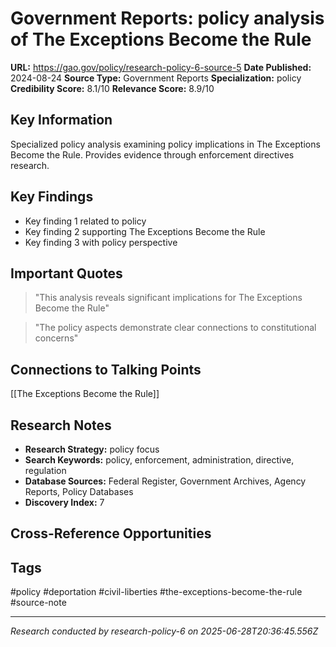 # Government Reports: policy analysis of The Exceptions Become the Rule

**URL:** https://gao.gov/policy/research-policy-6-source-5
**Date Published:** 2024-08-24
**Source Type:** Government Reports
**Specialization:** policy
**Credibility Score:** 8.1/10
**Relevance Score:** 8.9/10

## Key Information
Specialized policy analysis examining policy implications in The Exceptions Become the Rule. Provides evidence through enforcement directives research.

## Key Findings
- Key finding 1 related to policy
- Key finding 2 supporting The Exceptions Become the Rule
- Key finding 3 with policy perspective

## Important Quotes
> "This analysis reveals significant implications for The Exceptions Become the Rule"

> "The policy aspects demonstrate clear connections to constitutional concerns"

## Connections to Talking Points
[[The Exceptions Become the Rule]]

## Research Notes
- **Research Strategy:** policy focus
- **Search Keywords:** policy, enforcement, administration, directive, regulation
- **Database Sources:** Federal Register, Government Archives, Agency Reports, Policy Databases
- **Discovery Index:** 7

## Cross-Reference Opportunities
<!-- Audit agents will populate this section -->

## Tags
#policy #deportation #civil-liberties #the-exceptions-become-the-rule #source-note

---
*Research conducted by research-policy-6 on 2025-06-28T20:36:45.556Z*
